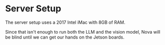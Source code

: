 # Server Setup

The server setup uses a 2017 Intel iMac with 8GB of RAM.

Since that isn't enough to run both the LLM and the vision model, Nova will be blind until we can get our hands on the Jetson boards.